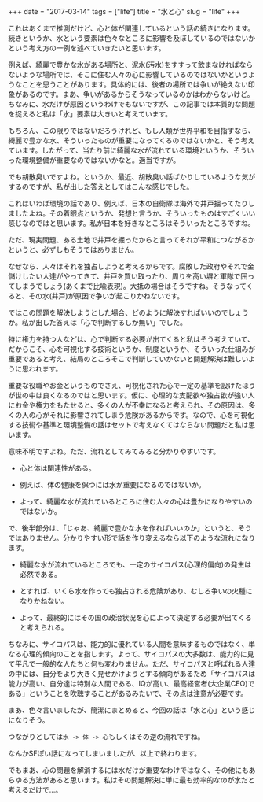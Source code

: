 +++
date = "2017-03-14"
tags = ["life"]
title = "水と心"
slug = "life"
+++

これはあくまで推測だけど、心と体が関連しているという話の続きになります。続きというか、水という要素は色々なところに影響を及ぼしているのではないかという考え方の一例を述べていきたいと思います。

例えば、綺麗で豊かな水がある場所と、泥水(汚水)をすすって飲まなければならないような場所では、そこに住む人々の心に影響しているのではないかというようなことを思うことがあります。具体的には、後者の場所では争いが絶えない印象があるのです。まあ、争いがあるからそうなっているのかはわからないけど。ちなみに、水だけが原因というわけでもないですが、この記事では本質的な問題を捉えると私は「水」要素は大きいと考えています。

もちろん、この限りではないだろうけれど、もし人類が世界平和を目指すなら、綺麗で豊かな水、そういったものが重要になってくるのではないかと、そう考えています。したがって、当たり前に綺麗な水が流れている環境というか、そういった環境整備が重要なのではないかなと。適当ですが。

でも胡散臭いですよね。というか、最近、胡散臭い話ばかりしているような気がするのですが、私が出した答えとしてはこんな感じでした。

これはいわば環境の話であり、例えば、日本の自衛隊は海外で井戸掘ってたりしましたよね。その着眼点というか、発想と言うか、そういったものはすごくいい感じなのではと思います。私が日本を好きなところはそういったところですね。

ただ、現実問題、ある土地で井戸を掘ったからと言ってそれが平和につながるかというと、必ずしもそうではありません。

なぜなら、人々はそれを独占しようと考えるからです。腐敗した政府やそれで金儲けしたい人達がやってきて、井戸を買い取ったり、周りを高い塀と軍隊で囲ってしまうでしょう(あくまで比喩表現)。大抵の場合はそうですね。そうなってくると、その水(井戸)が原因で争いが起こりかねないです。

ではこの問題を解決しようとした場合、どのように解決すればいいのでしょうか。私が出した答えは「心で判断するしか無い」でした。

特に権力を持つ人などは、心で判断する必要が出てくると私はそう考えていて、だからこそ、心を可視化する技術というか、制度というか、そういった仕組みが重要であると考え、結局のところそこで判断していかないと問題解決は難しいように思われます。

重要な役職やお金というものでさえ、可視化された心で一定の基準を設けたほうが世の中は良くなるのではと思います。仮に、心理的な支配欲や独占欲が強い人にお金や権力をもたせると、多くの人が不幸になると考えられ、その原因は、多くの人の心がそれに影響されてしまう危険があるからです。なので、心を可視化する技術や基準と環境整備の話はセットで考えなくてはならない問題だと私は思います。

意味不明ですよね。ただ、流れとしてみてみると分かりやすいです。

- 心と体は関連性がある。

- 例えば、体の健康を保つには水が重要になるのではないか。

- よって、綺麗な水が流れているところに住む人々の心は豊かになりやすいのではないか。

で、後半部分は、「じゃあ、綺麗で豊かな水を作ればいいのか」というと、そうではありません。分かりやすい形で話を作り変えるなら以下のような流れになります。

- 綺麗な水が流れているところでも、一定のサイコパス(心理的偏向)の発生は必然である。

- とすれば、いくら水を作っても独占される危険があり、むしろ争いの火種になりかねない。

- よって、最終的にはその国の政治状況を心によって決定する必要が出てくると考えられる。

ちなみに、サイコパスは、能力的に優れている人間を意味するものではなく、単なる心理的傾向のことを指します。よって、サイコパスの大多数は、能力的に見て平凡で一般的な人たちと何も変わりません。ただ、サイコパスと呼ばれる人達の中には、自分をより大きく見せかけようとする傾向があるため「サイコパスは能力が高い、自分達は特別な人間である、IQが高い、最高経営者(大企業CEO)である」ということを吹聴することがあるみたいで、その点は注意が必要です。

まあ、色々言いましたが、簡潔にまとめると、今回の話は「水と心」という感じになりそう。

つながりとしては`水 -> 体 -> 心`もしくはその逆の流れですね。

なんかSFぽい話になってしまいましたが、以上で終わります。

でもまあ、心の問題を解消するには水だけが重要なわけではなく、その他にもあらゆる方法があると思います。私はその問題解決に単に最も効率的なのが水だと考えるだけで...。
		
